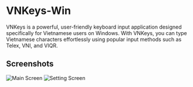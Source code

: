 # VNKeys-Win
VNKeys is a powerful, user-friendly keyboard input application designed specifically for Vietnamese users on Windows. With VNKeys, you can type Vietnamese characters effortlessly using popular input methods such as Telex, VNI, and VIQR.

## Screenshots
![Main Screen](https://vnfox.com//res/3/1032/1.png)
![Setting Screen](https://vnfox.com//res/3/1032/2.png)


